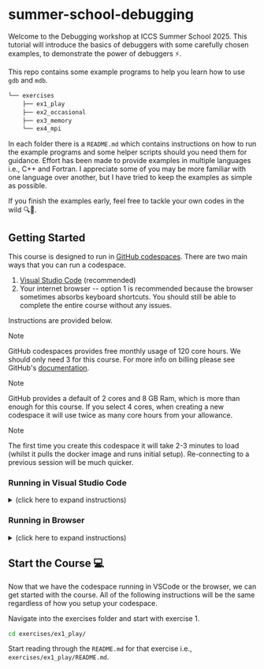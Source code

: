 # summer-school-debugging

Welcome to the Debugging workshop at ICCS Summer School 2025. This tutorial will introduce the
basics of debuggers with some carefully chosen examples, to demonstrate the power of debuggers :zap:.

This repo contains some example programs to help you learn how to use `gdb` and `mdb`.

```bash
└── exercises
    ├── ex1_play
    ├── ex2_occasional
    ├── ex3_memory
    └── ex4_mpi
```

In each folder there is a `README.md` which contains instructions on how to run the example programs
and some helper scripts should you need them for guidance. Effort has been made to provide examples
in multiple languages i.e., C++ and Fortran. I appreciate some of you may be more familiar with one
language over another, but I have tried to keep the examples as simple as possible.

If you finish the examples early, feel free to tackle your own codes in the wild :mag::bug:.

## Getting Started

This course is designed to run in [GitHub codespaces](https://github.com/features/codespaces). There
are two main ways that you can run a codespace.

1. [Visual Studio Code](https://code.visualstudio.com/) (recommended)
1. Your internet browser -- option 1 is recommended because the browser sometimes absorbs keyboard
   shortcuts. You should still be able to complete the entire course without any issues.

Instructions are provided below.

> [!NOTE]
> GitHub codespaces provides free monthly usage of 120 core hours. We should only need 3 for this
> course. For more info on billing please see GitHub's
> [documentation](https://docs.github.com/en/billing/managing-billing-for-your-products/about-billing-for-github-codespaces#about-github-codespaces-pricing).

> [!NOTE]
> GitHub provides a default of 2 cores and 8 GB Ram, which is more than enough for this course. If
> you select 4 cores, when creating a new codespace it will use twice as many core hours from your
> allowance.

> [!NOTE]
> The first time you create this codespace it will take 2-3 minutes to load (whilst it pulls the
> docker image and runs initial setup). Re-connecting to a previous session will be much quicker.

### Running in Visual Studio Code

<details>
<summary>(click here to expand instructions)</summary>

1. Open VSCode
2. If you haven't already, download the
   "[GitHub Codespaces](https://code.visualstudio.com/docs/remote/codespaces)" extension
    - Click "Extensions" (or press `CTRL+SHIFT+X`)
      ![codesetup01](imgs/code-setup-01.png)
    - Type "GitHub Codespaces"
      ![codesetup02](imgs/code-setup-02.png)
3. Click on "Remote Explorer" in the side bar
4. If you haven't already, sign into your GitHub account
   ![codesetup03](imgs/code-setup-03.png)
5. Click "Create Codespace"
   ![codesetup04](imgs/code-setup-04.png)
6. Type "https://github.com/Cambridge-ICCS/summer-school-debugging" into the search bar and press
   the `Enter` key.
   ![codesetup05](imgs/code-setup-05.png)
7. Click "**main** _Default Branch_"
   ![codesetup06](imgs/code-setup-06.png)
8. Click "2 cores, 8 GB RAM, 32 GB storage"
   ![codesetup07](imgs/code-setup-07.png)


9. This will connect to a remote instance of the GitHub codespace. You are now ready to start the
   course! :tada:

   ![codesetup08](imgs/code-setup-08.png)

</details>

### Running in Browser

<details>
<summary>(click here to expand instructions)</summary>

1. Navigate to
   [https://github.com/Cambridge-ICCS/summer-school-debugging](https://github.com/Cambridge-ICCS/summer-school-debugging)

2. Click on the `+` icon to create a new on branch `main`
   ![chromesetup01](imgs/chrome-setup-01.png)

3. This will open a new tab in your browser with a VSCode interface connected to the GitHub
   codespace. You are now ready to start the course! :tada:
   ![chromesetup02](imgs/chrome-setup-02.png)

</details>

## Start the Course :computer:

Now that we have the codespace running in VSCode or the browser, we can get started with the course.
All of the following instructions will be the same regardless of how you setup your codespace.

Navigate into the exercises folder and start with exercise 1.

```bash
cd exercises/ex1_play/
```

Start reading through the `README.md` for that exercise i.e., `exercises/ex1_play/README.md`.
